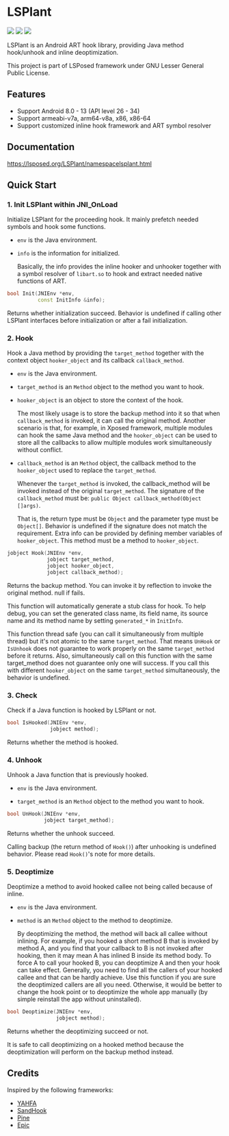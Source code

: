 # LSPlant

![](https://img.shields.io/badge/license-LGPL--3.0-orange.svg)
![](https://img.shields.io/badge/Android-8.0%20--%2013-blue.svg)
![](https://img.shields.io/badge/arch-armeabi--v7a%20%7C%20arm64--v8a%20%7C%20x86%20%7C%20x86--64-brightgreen.svg)

LSPlant is an Android ART hook library, providing Java method hook/unhook and inline deoptimization.

This project is part of LSPosed framework under GNU Lesser General Public License.

## Features

+ Support Android 8.0 - 13 (API level 26 - 34)
+ Support armeabi-v7a, arm64-v8a, x86, x86-64
+ Support customized inline hook framework and ART symbol resolver

## Documentation

https://lsposed.org/LSPlant/namespacelsplant.html

## Quick Start

### 1. Init LSPlant within JNI_OnLoad

Initialize LSPlant for the proceeding hook. It mainly prefetch needed symbols and hook some functions.

+ `env` is the Java environment.

+ `info` is the information for initialized.

  Basically, the info provides the inline hooker and unhooker together with a symbol resolver of `libart.so` to hook and extract needed native functions of ART.

```c++
bool Init(JNIEnv *env,
          const InitInfo &info);
```

Returns whether initialization succeed. Behavior is undefined if calling other LSPlant interfaces before initialization or after a fail initialization.

### 2. Hook

Hook a Java method by providing the `target_method` together with the context object `hooker_object` and its callback `callback_method`.

+ `env` is the Java environment.

+ `target_method` is an `Method` object to the method you want to hook.

+ `hooker_object` is an object to store the context of the hook.

  The most likely usage is to store the backup method into it so that when `callback_method` is invoked, it can call the original method. Another scenario is that, for example, in Xposed framework, multiple modules can hook the same Java method and the `hooker_object` can be used to store all the callbacks to allow multiple modules work simultaneously without conflict.

+ `callback_method` is an `Method` object, the callback method to the `hooker_object` used to replace the `target_method`.

  Whenever the `target_method` is invoked, the callback_method will be invoked instead of the original `target_method`. The signature of the `callback_method` must be: `public Object callback_method(Object []args)`.

  That is, the return type must be `Object` and the parameter type must be `Object[]`. Behavior is undefined if the signature does not match the requirement. Extra info can be provided by defining member variables of `hooker_object`. This method must be a method to `hooker_object`.

```c++
jobject Hook(JNIEnv *env,
             jobject target_method,
             jobject hooker_object,
             jobject callback_method);
```

Returns the backup method. You can invoke it by reflection to invoke the original method. null if fails.

This function will automatically generate a stub class for hook. To help debug, you can set the generated class name, its field name, its source name and its method name by setting `generated_*` in `InitInfo`.

This function thread safe (you can call it simultaneously from multiple thread) but it's not atomic to the same `target_method`. That means `UnHook` or `IsUnhook` does not guarantee to work properly on the same `target_method` before it returns. Also, simultaneously call on this function with the same target_method does not guarantee only one will success. If you call this with different `hooker_object` on the same `target_method` simultaneously, the behavior is undefined.

### 3. Check

Check if a Java function is hooked by LSPlant or not.

```c++
bool IsHooked(JNIEnv *env,
              jobject method);
```

Returns whether the method is hooked.

### 4. Unhook

Unhook a Java function that is previously hooked.

+ `env` is the Java environment.

+ `target_method` is an `Method` object to the method you want to hook.

```c++
bool UnHook(JNIEnv *env,
            jobject target_method);
```

Returns whether the unhook succeed.

Calling backup (the return method of `Hook()`) after unhooking is undefined behavior. Please read `Hook()`'s note for more details.

### 5. Deoptimize

Deoptimize a method to avoid hooked callee not being called because of inline.

+ `env` is the Java environment.

+ `method` is an `Method` object to the method to deoptimize.

  By deoptimizing the method, the method will back all callee without inlining. For example, if you hooked a short method B that is invoked by method A, and you find that your callback to B is not invoked after hooking, then it may mean A has inlined B inside its method body. To force A to call your hooked B, you can deoptimize A and then your hook can take effect. Generally, you need to find all the callers of your hooked callee and that can be hardly achieve. Use this function if you are sure the deoptimized callers are all you need. Otherwise, it would be better to change the hook point or to deoptimize the whole app manually (by simple reinstall the app without uninstalled).

```c++
bool Deoptimize(JNIEnv *env,
                jobject method);
```

Returns whether the deoptimizing succeed or not.

It is safe to call deoptimizing on a hooked method because the deoptimization will perform on the backup method instead.


## Credits
Inspired by the following frameworks:
- [YAHFA](https://github.com/PAGalaxyLab/YAHFA)
- [SandHook](https://github.com/asLody/SandHook)
- [Pine](https://github.com/canyie/pine)
- [Epic](https://github.com/tiann/epic)
